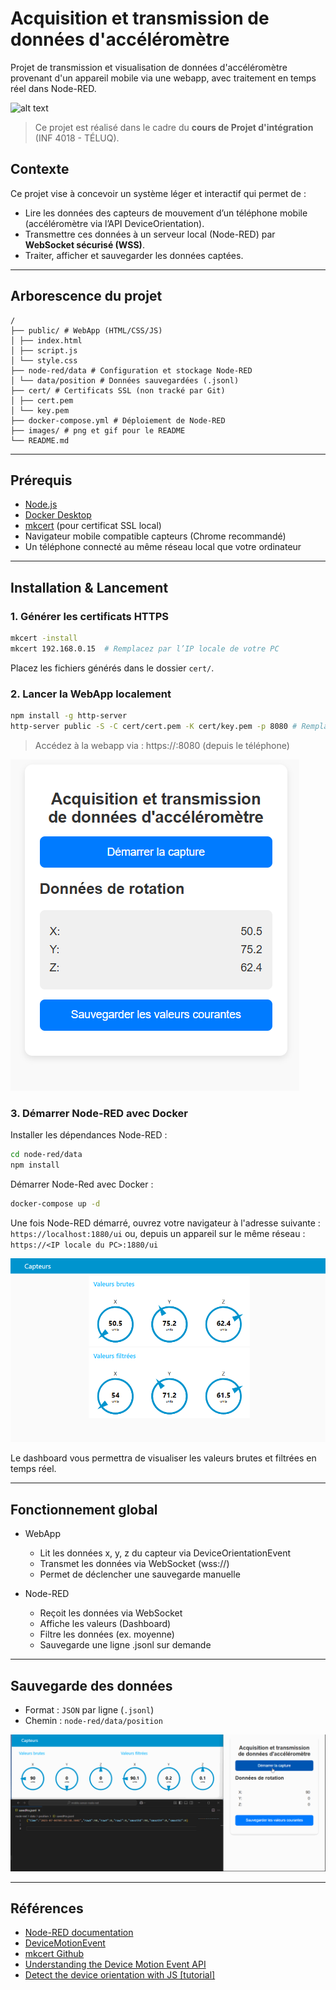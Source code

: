 # Acquisition et transmission de données d'accéléromètre
Projet de transmission et visualisation de données d'accéléromètre provenant d'un appareil mobile via une webapp, avec traitement en temps réel dans Node-RED.

![alt text](images/sensorRec30fps.gif "Desktop demonstration")

> Ce projet est réalisé dans le cadre du **cours de Projet d'intégration** (INF 4018 - TÉLUQ).

## Contexte
Ce projet vise à concevoir un système léger et interactif qui permet de :

- Lire les données des capteurs de mouvement d’un téléphone mobile (accéléromètre via l’API DeviceOrientation).
- Transmettre ces données à un serveur local (Node-RED) par **WebSocket sécurisé (WSS)**.
- Traiter, afficher et sauvegarder les données captées.

---

## Arborescence du projet

```
/
├── public/ # WebApp (HTML/CSS/JS)
│ ├── index.html
│ ├── script.js
│ └── style.css
├── node-red/data # Configuration et stockage Node-RED
│ └── data/position # Données sauvegardées (.jsonl)
├── cert/ # Certificats SSL (non tracké par Git)
│ ├── cert.pem
│ └── key.pem
├── docker-compose.yml # Déploiement de Node-RED
├── images/ # png et gif pour le README
└── README.md
```

---

## Prérequis

- [Node.js](https://nodejs.org/)
- [Docker Desktop](https://www.docker.com/products/docker-desktop/)
- [mkcert](https://github.com/FiloSottile/mkcert) (pour certificat SSL local)
- Navigateur mobile compatible capteurs (Chrome recommandé)
- Un téléphone connecté au même réseau local que votre ordinateur

---

## Installation & Lancement

### 1. Générer les certificats HTTPS

```bash
mkcert -install
mkcert 192.168.0.15  # Remplacez par l’IP locale de votre PC
```
Placez les fichiers générés dans le dossier `cert/`.

### 2. Lancer la WebApp localement

```bash
npm install -g http-server
http-server public -S -C cert/cert.pem -K cert/key.pem -p 8080 # Remplacez cert.pm et key.pm par vos certificats HTTPS
```

>Accédez à la webapp via :
>https://<IP locale>:8080 (depuis le téléphone)

![alt text](images/webapp_ui.png "UI")

### 3. Démarrer Node-RED avec Docker

Installer les dépendances Node-RED :
```bash
cd node-red/data
npm install
```
Démarrer Node-Red avec Docker :
```bash
docker-compose up -d
```

Une fois Node-RED démarré, ouvrez votre navigateur à l'adresse suivante : `https://localhost:1880/ui`
ou, depuis un appareil sur le même réseau : `https://<IP locale du PC>:1880/ui`

![alt text](images/node-red_dashboard.png "Dashboard")

Le dashboard vous permettra de visualiser les valeurs brutes et filtrées en temps réel.

---

## Fonctionnement global

- WebApp
    - Lit les données x, y, z du capteur via DeviceOrientationEvent
    - Transmet les données via WebSocket (wss://)
    - Permet de déclencher une sauvegarde manuelle

- Node-RED
    - Reçoit les données via WebSocket
    - Affiche les valeurs (Dashboard)
    - Filtre les données (ex. moyenne)
    - Sauvegarde une ligne .jsonl sur demande

---

## Sauvegarde des données
- Format : `JSON` par ligne (`.jsonl`)
- Chemin : `node-red/data/position`

![alt text](images/saveRec30fps.gif "save demonstration")

---

## Références

- [Node-RED documentation](https://nodered.org/docs/getting-started/windows#running-on-windows)
- [DeviceMotionEvent](https://developer.mozilla.org/en-US/docs/Web/API/DeviceMotionEvent)
- [mkcert Github](https://github.com/FiloSottile/mkcert)
- [Understanding the Device Motion Event API](https://medium.com/@kamresh485/understanding-the-device-motion-event-api-0ce5b3e252f1)
- [Detect the device orientation with JS [tutorial]](https://www.youtube.com/watch?v=fMDuFoqSQfw)
